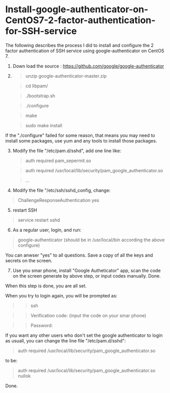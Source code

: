 # Install-google-authenticator-on-CentOS7-2-factor-authentication-for-SSH-service

The following describes the process I did to install and configure the 2 factor authentication of SSH service using google-authenticator on CentOS 7.

1. Down load the source : https://github.com/google/google-authenticator

2. > unzip  google-authenticator-master.zip

   >cd libpam/
   
   >./bootstrap.sh
   
   >./configure
   
   >make
   
   >sudo make install
   
If the "./configure" failed for some reason, that means you may need to install some packages, use yum and any tools to install those packages.

3. Modify the file "/etc/pam.d/sshd", add one line like:

   >auth required pam_sepermit.so

   >auth required /usr/local/lib/security/pam_google_authenticator.so

   >...

4. Modify the file "/etc/ssh/sshd_config, change:

  > ChallengeResponseAuthentication yes
  
5. restart SSH

  >service restart sshd
  
6. As a regular user, login, and run:

> google-authenticator  (should be in /usr/local/bin according the above configure)

You can anwser "yes" to all questions. Save a copy of all the keys and secrets on the screen.


7. Use you smar phone, install "Google Autheticator" app, scan the code on the screen generate by above step, or input codes manually. Done.


When this step is done, you are all set. 

When you try to login again, you will be prompted as:

>>ssh <your server>

>>Verification code:  (input the code on your smar phone)

>>Password:

If you want any other users who don't set the google authenticator to login as usuall, you can change the line file "/etc/pam.d/sshd":

 >auth required /usr/local/lib/security/pam_google_authenticator.so
 
 to be:
 
  >auth required /usr/local/lib/security/pam_google_authenticator.so nullok
  
  Done.
